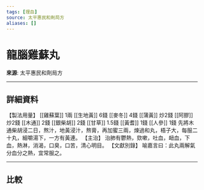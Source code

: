 ```yaml
---
tags: [理血]
source: 太平惠民和劑局方
aliases: []
---
```


# 龍腦雞蘇丸

**來源**: 太平惠民和劑局方  

---

## 詳細資料
【製法用量】 [[雞蘇葉]] 1兩 [[生地黃]] 6錢 [[麥冬]] 4錢 [[蒲黃]] 炒2錢 [[阿膠]] 炒2錢 [[木通]] 2錢 [[銀柴胡]] 2錢 [[甘草]] 1.5錢 [[黃耆]] 1錢 [[人參]] 1錢
先將木通柴胡浸二日，熬汁，地黃浸汁，熬膏，再加蜜三兩，煉過和丸，梧子大，每服二十丸，細嚼湯下，一方有黃連。
【主治】
治肺有鬱熱，欬嗽，吐血，衄血，下血，熱淋，消渴，口臭，口苦，清心明目。
【文獻別錄】
喻嘉言曰：此丸兩解氣分血分之熱，宜常服之。

---

## 比較
